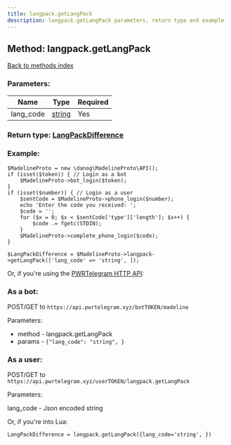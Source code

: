```yaml
---
title: langpack.getLangPack
description: langpack.getLangPack parameters, return type and example
---
```

## Method: langpack.getLangPack  
[Back to methods index](index.md)


### Parameters:

| Name     |    Type       | Required |
|----------|---------------|----------|
|lang\_code|[string](../types/string.md) | Yes|


### Return type: [LangPackDifference](../types/LangPackDifference.md)

### Example:


```
$MadelineProto = new \danog\MadelineProto\API();
if (isset($token)) { // Login as a bot
    $MadelineProto->bot_login($token);
}
if (isset($number)) { // Login as a user
    $sentCode = $MadelineProto->phone_login($number);
    echo 'Enter the code you received: ';
    $code = '';
    for ($x = 0; $x < $sentCode['type']['length']; $x++) {
        $code .= fgetc(STDIN);
    }
    $MadelineProto->complete_phone_login($code);
}

$LangPackDifference = $MadelineProto->langpack->getLangPack(['lang_code' => 'string', ]);
```

Or, if you're using the [PWRTelegram HTTP API](https://pwrtelegram.xyz):

### As a bot:

POST/GET to `https://api.pwrtelegram.xyz/botTOKEN/madeline`

Parameters:

* method - langpack.getLangPack
* params - `{"lang_code": "string", }`



### As a user:

POST/GET to `https://api.pwrtelegram.xyz/userTOKEN/langpack.getLangPack`

Parameters:

lang_code - Json encoded string



Or, if you're into Lua:

```
LangPackDifference = langpack.getLangPack({lang_code='string', })
```

